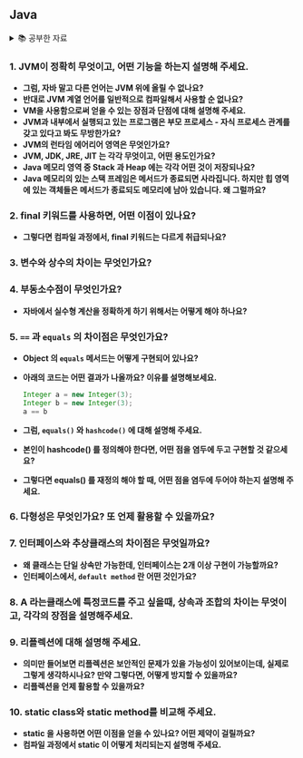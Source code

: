 ## Java

<details>
<summary>📚 공부한 자료</summary>

- 자바의 정석

</details>

### 1. JVM이 정확히 무엇이고, 어떤 기능을 하는지 설명해 주세요.

- **그럼, 자바 말고 다른 언어는 JVM 위에 올릴 수 없나요?**
- **반대로 JVM 계열 언어를 일반적으로 컴파일해서 사용할 순 없나요?**
- **VM을 사용함으로써 얻을 수 있는 장점과 단점에 대해 설명해 주세요.**
- **JVM과 내부에서 실행되고 있는 프로그램은 부모 프로세스 - 자식 프로세스 관계를 갖고 있다고 봐도 무방한가요?**
- **JVM의 런타임 에어리어 영역은 무엇인가요?**
- **JVM, JDK, JRE, JIT 는 각각 무엇이고, 어떤 용도인가요?**
- **Java 메모리 영역 중 Stack 과 Heap 에는 각각 어떤 것이 저장되나요?**
- **Java 메모리의 있는 스택 프레임은 메서드가 종료되면 사라집니다. 하지만 힙 영역에 있는 객체들은 메서드가 종료되도 메모리에 남아 있습니다. 왜 그럴까요?**

### **2. final 키워드를 사용하면, 어떤 이점이 있나요?**

- **그렇다면 컴파일 과정에서, final 키워드는 다르게 취급되나요?**

### 3. 변수와 상수의 차이는 무엇인가요?

### 4. 부동소수점이 무엇인가요?

- **자바에서 실수형 계산을 정확하게 하기 위해서는 어떻게 해야 하나요?**

### 5. `==` 과 `equals` 의 차이점은 무엇인가요?

- **Object 의 `equals` 메서드는 어떻게 구현되어 있나요?**
- **아래의 코드는 어떤 결과가 나올까요? 이유를 설명해보세요.**

  ```java
  Integer a = new Integer(3);
  Integer b = new Integer(3);
  a == b
  ```

- **그럼, `equals()` 와 `hashcode()` 에 대해 설명해 주세요.**
- **본인이 hashcode() 를 정의해야 한다면, 어떤 점을 염두에 두고 구현할 것 같으세요?**
- **그렇다면 equals() 를 재정의 해야 할 때, 어떤 점을 염두에 두어야 하는지 설명해 주세요.**

### 6. 다형성은 무엇인가요? 또 언제 활용할 수 있을까요?

### 7. 인터페이스와 추상클래스의 차이점은 무엇일까요?

- **왜 클래스는 단일 상속만 가능한데, 인터페이스는 2개 이상 구현이 가능할까요?**
- **인터페이스에서, `default method` 란 어떤 것인가요?**

### 8. A 라는클래스에 특정코드를 주고 싶을때, 상속과 조합의 차이는 무엇이고, 각각의 장점을 설명해주세요.

### 9. 리플렉션에 대해 설명해 주세요.

- **의미만 들어보면 리플렉션은 보안적인 문제가 있을 가능성이 있어보이는데, 실제로 그렇게 생각하시나요? 만약 그렇다면, 어떻게 방지할 수 있을까요?**
- **리플렉션을 언제 활용할 수 있을까요?**

### 10. static class와 static method를 비교해 주세요.

- **static 을 사용하면 어떤 이점을 얻을 수 있나요? 어떤 제약이 걸릴까요?**
- **컴파일 과정에서 static 이 어떻게 처리되는지 설명해 주세요.**
